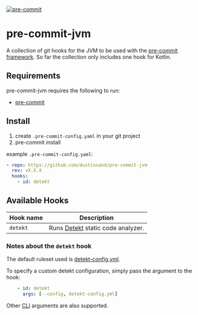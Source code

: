 [![pre-commit](https://img.shields.io/badge/pre--commit-enabled-brightgreen?logo=pre-commit&logoColor=white)](https://github.com/dustinsand/pre-commit-jvm)

pre-commit-jvm
===============

A collection of git hooks for the JVM to be used with the [pre-commit framework](http://pre-commit.com). So far the collection only includes one hook for Kotlin.

## Requirements

pre-commit-jvm requires the following to run:

  * [pre-commit](http://pre-commit.com)

## Install

1. create `.pre-commit-config.yaml` in your git project
2. pre-commit install

example `.pre-commit-config.yaml`:

```yaml
- repo: https://github.com/dustinsand/pre-commit-jvm
  rev: vX.X.X
  hooks:
    - id: detekt
```

## Available Hooks

| Hook name       | Description                                                                                        |
| --------------- | -------------------------------------------------------------------------------------------------- |
| `detekt`           | Runs [Detekt](https://detekt.github.io/detekt/) static code analyzer.                                        |

### Notes about the `detekt` hook

The default ruleset used is [detekt-config.yml](https://raw.githubusercontent.com/dustinsand/pre-commit-jvm/main/detekt-config.yml).

To specify a custom detekt configuration, simply pass the argument to the hook:

```yaml
    - id: detekt
      args: [--config, detekt-config.yml]
```

Other [CLI](https://arturbosch.github.io/detekt/cli.html) arguments are also supported.

